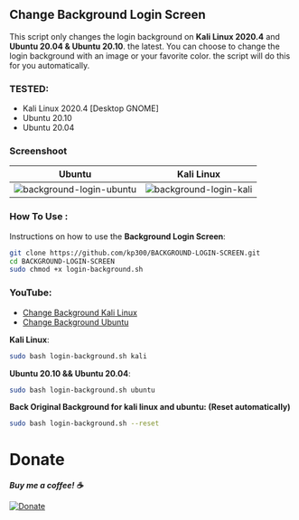 ## Change Background Login Screen

This script only changes the login background on **Kali Linux 2020.4** and **Ubuntu 20.04 & Ubuntu 20.10**. the latest. 
You can choose to change the login background with an image or your favorite color. the script will do this for you automatically.

### TESTED:
* Kali Linux 2020.4 [Desktop GNOME]
* Ubuntu 20.10
* Ubuntu 20.04

### Screenshoot
| Ubuntu | Kali Linux	|
| ------------  | ------------ |
|![background-login-ubuntu](https://user-images.githubusercontent.com/58439463/96018458-7dd4e980-0e75-11eb-8d8d-6d33c3b3ebaf.png)|![background-login-kali](https://user-images.githubusercontent.com/58439463/87871917-af592880-c9de-11ea-90dc-01732f456b2d.png)

### How To Use :
Instructions on how to use the **Background Login Screen**:

```bash
git clone https://github.com/kp300/BACKGROUND-LOGIN-SCREEN.git
cd BACKGROUND-LOGIN-SCREEN
sudo chmod +x login-background.sh
```

### YouTube: 
 - [Change Background Kali Linux](https://www.youtube.com/watch?v=NHftNCVggn8&t=1s)
 - [Change Background Ubuntu](https://www.youtube.com/watch?v=imdXro-2YZ4)

**Kali Linux**:

```bash
sudo bash login-background.sh kali
```

**Ubuntu 20.10 && Ubuntu 20.04**:

```bash
sudo bash login-background.sh ubuntu
```
**Back Original Background for **kali linux** and **ubuntu**: (Reset automatically)**

```bash
sudo bash login-background.sh --reset
```

# Donate
***Buy me a coffee! :coffee:***

[![Donate](https://img.shields.io/badge/Donate-PayPal-green.svg)](https://ko-fi.com/kalitutorial)
